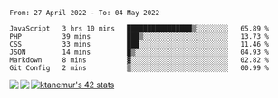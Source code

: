 <!--START_SECTION:waka-->

```text
From: 27 April 2022 - To: 04 May 2022

JavaScript   3 hrs 10 mins   ████████████████▒░░░░░░░░   65.89 %
PHP          39 mins         ███▒░░░░░░░░░░░░░░░░░░░░░   13.73 %
CSS          33 mins         ███░░░░░░░░░░░░░░░░░░░░░░   11.46 %
JSON         14 mins         █▒░░░░░░░░░░░░░░░░░░░░░░░   04.93 %
Markdown     8 mins          ▓░░░░░░░░░░░░░░░░░░░░░░░░   02.82 %
Git Config   2 mins          ▒░░░░░░░░░░░░░░░░░░░░░░░░   00.99 %
```

<!--END_SECTION:waka-->
<a href="https://github.com/anuraghazra/github-readme-stats">
  <img align="left" src="https://github-readme-stats.vercel.app/api?username=Tanesan&count_private=true&show_icons=true" />
<img align="left" src="https://github-readme-stats.vercel.app/api/top-langs/?username=Tanesan" />
</a>

[![ktanemur's 42 stats](https://badge42.vercel.app/api/v2/cl1wslf6s002109l771rng2w8/stats?cursusId=21&coalitionId=62)](https://github.com/JaeSeoKim/badge42)
